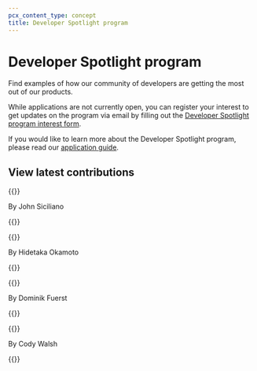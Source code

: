 ```yaml
---
pcx_content_type: concept
title: Developer Spotlight program
---
```


# Developer Spotlight program

Find examples of how our community of developers are getting the most out of our products.

While applications are not currently open, you can register your interest to get updates on the program via email by filling out the [Developer Spotlight program interest form](https://docs.google.com/forms/d/e/1FAIpQLSd7CESg7obtOh7CPVEbBeJ2_DtwWeAwb6aazNpukjbka_zYUw/viewform?usp=sf_link).

If you would like to learn more about the Developer Spotlight program, please read our [application guide](/developer-spotlight/application-guide/). 

## View latest contributions

{{<related header="Create a sitemap from Sanity CMS with Workers" href="/developer-spotlight/tutorials/create-sitemap-from-sanity-cms/">}}

By John Siciliano

{{</related>}}

{{<related header="Recommend products on e-commerce sites using Workers AI and Stripe" href="/developer-spotlight/tutorials/creating-a-recommendation-api/">}}

By Hidetaka Okamoto

{{</related>}}

{{<related header="Custom access control for files in R2 using D1 and Workers" href="/developer-spotlight/tutorials/custom-access-control-for-files/">}}

By Dominik Fuerst

{{</related>}}

{{<related header="Send form submissions using Astro and Resend" href="/developer-spotlight/tutorials/handle-form-submission-with-astro-resend/">}}

By Cody Walsh

{{</related>}}
